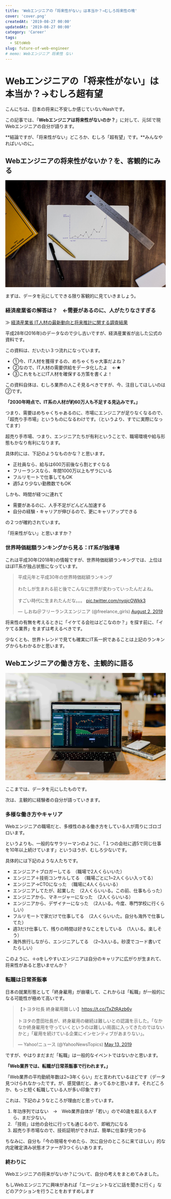 ```yaml
---
title: 'Webエンジニアの「将来性がない」は本当か？→むしろ将来性の塊'
cover: 'cover.png'
createdAt: '2019-08-27 00:00'
updatedAt: '2019-08-27 00:00'
category: 'Career'
tags:
  - SEtoWeb
slug: future-of-web-engineer
# memo: Webエンジニア 将来性 ない
---
```


# Webエンジニアの「将来性がない」は本当か？→むしろ超有望

こんにちは、日本の将来に不安しか感じていないNashです。

この記事では、「**Webエンジニアは将来性がないのか？**」に対して、元SEで現Webエンジニアの自分が語ります。

**結論ですが、「将来性がない」どころか、むしろ「超有望」です。**みんなやればいいのに。

## Webエンジニアの将来性がないか？を、客観的にみる

![graph-image-web-developer-future](1.jpg)

まずは、データを元にしてできる限り客観的に見ていきましょう。

### 経済産業省の解答は？　←需要があるのに、人がたりなさすぎる

≫ [経済産業省 IT人材の最新動向と将来推計に関する調査結果](https://www.meti.go.jp/policy/it_policy/jinzai/27FY/ITjinzai_report_summary.pdf)

平成28年(2016年)のデータなので少し古いですが、経済産業省が出した公式の資料です。

この資料は、だいたい３つ流れになっています。

- ①今、IT人材を獲得するの、めちゃくちゃ大事だよね？
- ②なので、IT人材の需要供給をデータ化したよ　←★
- ③これをもとにIT人材を確保する方策を書くよ！

この資料自体は、むしろ業界の人こそ見るべきですが、今、注目してほしいのは②です。

**「2030年時点で、IT系の人材が約60万人も不足する見込みです。」**

つまり、需要はめちゃくちゃあるのに、市場にエンジニアが足りなくなるので、「超売り手市場」というものになるわけです。（というより、すでに実際になってます）

超売り手市場、つまり、エンジニアたちが有利ということで、職場環境や給与形態もかなり有利になります。

具体的には、下記のようなものかな？と思います。

- 正社員なら、給与は600万前後なら割とすぐなる
- フリーランスなら、年間1000万以上もザラにいる
- フルリモートで仕事してもOK
- 週5より少ない勤務数でもOK

しかも、時間が経つに連れて

- 需要があるのに、人手不足がどんどん加速する
- 自分の経験・キャリアが伸びるので、更にキャリアップできる

の２つが確約されています。

「将来性がない」と思いますか？

### 世界時価総額ランキングから見る：IT系が独壇場

これは平成30年(2018年)の情報ですが、世界時価総額ランキングでは、上位はほぼIT系が独占状態になっています。

<blockquote class="twitter-tweet"><p lang="ja" dir="ltr">平成元年と平成30年の世界時価総額ランキング<br><br>わたしが生まれる前と後でこんなに世界が変わっていったんだよね。<br><br>すごい時代に生まれたんだな。。。 <a href="https://t.co/nyqjcOWkk3">pic.twitter.com/nyqjcOWkk3</a></p>&mdash; しおね＠フリーランスエンジニア (@freelance_girls) <a href="https://twitter.com/freelance_girls/status/1157223023172182016?ref_src=twsrc%5Etfw">August 2, 2019</a></blockquote> <script async src="https://platform.twitter.com/widgets.js" charset="utf-8"></script>

将来性の有無を考えるときに「イケてる会社はどこなのか？」を探す前に、「イケてる業界」をまずは考えるべきです。

少なくとも、世界トレンドで見ても確実にIT系一択であることは上記のランキングからもわかるかと思います。


## Webエンジニアの働き方を、主観的に語る

![pc-image-web-developer-future](2.jpg)

ここまでは、データを元にしたものです。

次は、主観的に経験者の自分が語っていきます。

### 多様な働き方やキャリア

Webエンジニアの職場だと、多様性のある働き方をしている人が周りにゴロゴロいます。

というよりも、一般的なサラリーマンのように、「１つの会社に週5で同じ仕事を10年以上続けています」というほうが、むしろ少ないです。

具体的には下記のような人たちです。

- エンジニア＋ブロガーしてる　（職場で2人くらいいた）
- エンジニア＋技術コンサルしてる　（職場ごとに1~2人くらい入ってる）
- エンジニア→CTOになった　（職場に4人くらいいる）
- エンジニアしてたが、起業した　（2人くらいいる。この前、仕事もらった）
- エンジニアから、マネージャーになった　（2人くらいいる）
- エンジニアから、デザイナーになった　（2人いる。今度、専門学校に行くらしい）
- フルリモートで家だけで仕事してる　（2人くらいいた。自分も海外で仕事してた）
- 週3だけ仕事して、残りの時間は好きなことをしている　（1人いる。楽しそう）
- 海外旅行しながら、エンジニアしてる　（2~3人いる。砂漠でコード書いてたらしい）

このように、＋αをしやすいエンジニアは自分のキャリアに広がりが生まれて、将来性があると思いませんか？

### 転職は日常茶飯事

日本の就業形態として「終身雇用」が崩壊して、これからは「転職」が一般的になる可能性が極めて高いです。

<blockquote class="twitter-tweet"><p lang="ja" dir="ltr">【トヨタ社長 終身雇用難しい】<a href="https://t.co/TxZtRAzb6y">https://t.co/TxZtRAzb6y</a><br><br>トヨタの豊田社長が、終身雇用の継続は難しいとの認識を示した。「なかなか終身雇用を守っていくというのは難しい局面に入ってきたのではないかと」「雇用を続けている企業にインセンティブがあまりない」。</p>&mdash; Yahoo!ニュース (@YahooNewsTopics) <a href="https://twitter.com/YahooNewsTopics/status/1127890543889960961?ref_src=twsrc%5Etfw">May 13, 2019</a></blockquote> <script async src="https://platform.twitter.com/widgets.js" charset="utf-8"></script>

ですが、やはりまだまだ「転職」は一般的なイベントではないかと思います。

**「Web業界では、転職が日常茶飯事で行われます。」**

「Web業界の平均勤続年数は2~3年くらい」だと言われているほどです（データ見つけられなかったです。が、感覚値だと、あってるかと思います。それどころか、もっと短く転職している人が多い印象です）

これは、下記のようなところが理由だと思っています。

1. 年功序列ではない　→　Web業界自体が「若い」ので40歳を超える人すら、まだ少ない。
2. 「技術」は他の会社に行っても通じるので、即戦力になる
3. 超売り手市場なので、技術証明ができれば、簡単に仕事が見つかる

ちなみに、自分も「今の現場をやめたら、次に自分のところに来てほしい」的な内定確定済み状態オファーが3つくらいあります。

### 終わりに

Webエンジニアの将来がないか？について、自分の考えをまとめてみました。

もしWebエンジニアに興味があれば「エージェントなどに話を聞きに行く」などのアクションを行うことをおすすめします
